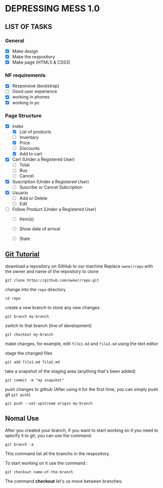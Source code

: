 # DEPRESSING MESS 1.0

## LIST OF TASKS

### General
- [x] Make design
- [x] Make the respository
- [x] Make page (HTML5 & CSS3)
 
### NF requirements
- [x] Responsive (bootstrap)
- [ ] Good user experience
- [x] working in phones
- [x] working in pc

### Page Structure
- [x] Index
  - [x] List of products
  - [ ] Inventary
  - [x] Price
  - [ ] Discounts
  - [x] Add to cart

- [x] Cart (Under a Registered User)
  -  [ ] Total
  -  [ ] Buy
  -  [ ] Cancel

- [x] Suscription (Under a Registered User)
  - [ ] Suscribe or Cancel Subcription
 
- [x] Usuario 
  - [ ] Add or Delete
  - [ ] Edit 

- [ ] Follow Product (Under a Registered User)
  - [ ] Item(s)
  - [ ] Show date of arrival
  - [ ] State


## [Git Tutorial](https://docs.github.com/en/get-started/using-git/about-git)

download a repository on GitHub to our machine
Replace `owner/repo` with the owner and name of the repository to clone
```
git clone https://github.com/owner/repo.git
```
change into the `repo` directory
```
cd repo
```

create a new branch to store any new changes
```
git branch my-branch

```
switch to that branch (line of development)
```
git checkout my-branch

```
make changes, for example, edit `file1.md` and `file2.md` using the text editor

stage the changed files
```
git add file1.md file2.md
```

take a snapshot of the staging area (anything that's been added)
```
git commit -m "my snapshot"
```

push changes to github (After using it for the first time, you can simply push git ```git push```)
```
git push --set-upstream origin my-branch
```

## Nomal Use

After you created your branch, if you want to start working on it you need to specify it to git, you can use the command.

```
git branch -a
```

This command list all the branchs in the respository.

To start working on it use the command :
```
git checkout name-of-the-branch
```
The command **checkout** let's us move between branches.


